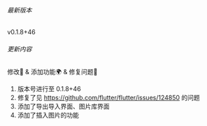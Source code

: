 ###### 最新版本
v0.1.8+46

###### 更新内容

修改📖️ & 添加功能🌍️ & 修复问题🔧️

1. 版本号进行至 0.1.8+46
2. 修复了见 https://github.com/flutter/flutter/issues/124850 的问题
3. 添加了导出导入界面、图片库界面
4. 添加了插入图片的功能
